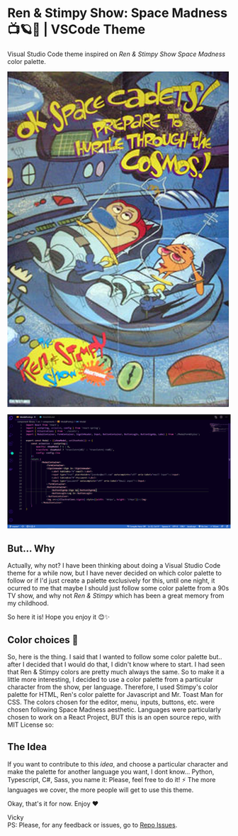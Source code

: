 # Ren & Stimpy Show: Space Madness 📺🪐🌌 | VSCode Theme

Visual Studio Code theme inspired on *Ren & Stimpy Show Space Madness* color palette.

![](img/ren_and_stimpy_spacemadness.jpg)

![](img/theme.png)

## But... Why

Actually, why not? I have been thinking about doing a Visual Studio Code theme for a while now, but I have never decided on which color palette to follow or if I'd just create a palette exclusively for this, until one night, it ocurred to me that maybe I should just follow some color palette from a 90s TV show, and why not *Ren & Stimpy* which has been a great memory from my childhood.

So here it is! Hope you enjoy it 😊✨

## Color choices 🎨

So, here is the thing. I said that I wanted to follow some color palette but.. after I decided that I would do that, I didn't know where to start. I had seen that Ren & Stimpy colors are pretty much always the same. So to make it a little more interesting, I decided to use a color palette from a particular character from the show, per language.
Therefore, I used Stimpy's color palette for HTML, Ren's color palette for Javascript and Mr. Toast Man for CSS. The colors chosen for the editor, menu, inputs, buttons, etc. were chosen following Space Madness aesthetic.
Languages were particularly chosen to work on a React Project, BUT this is an open source repo, with MIT License so:

## The Idea

If you want to contribute to this *idea*, and choose a particular character and make the palette for another language you want, I dont know... Python, Typescript, C#, Sass, you name it: Please, feel free to do it! ⚡ The more languages we cover, the more people will get to use this theme.

Okay, that's it for now. Enjoy ❤️

Vicky
<br>
PS: Please, for any feedback or issues, go to [Repo Issues](https://github.com/victoriasuarez97/RenandStimpy_VSCodeTheme/issues).
